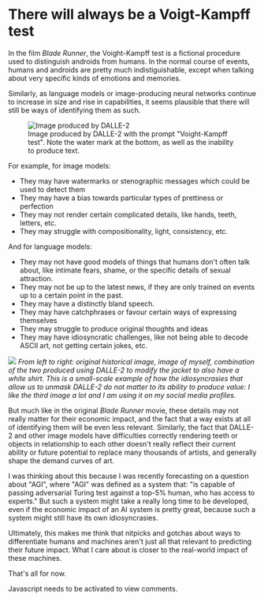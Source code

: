 There will always be a Voigt-Kampff test
========================================

In the film *Blade Runner*, the Voight-Kampff test is a fictional procedure used to distinguish androids from humans. In the normal course of events, humans and androids are pretty much indistiguishable, except when talking about very specific kinds of emotions and memories.

Similarly, as language models or image-producing neural networks continue to increase in size and rise in capabilities, it seems plausible that there will still be ways of identifying them as such.

<figure>
  <img src="https://i.imgur.com/a6JjlQT.jpg" alt="Image produced by DALLE-2" class="img-frontpage-center">
  <br><figcaption>Image produced by DALLE-2 with the prompt "Voight-Kampff test". Note the water mark at the bottom, as well as the inability to produce text.</figcaption>
</figure>

For example, for image models:

- They may have watermarks or stenographic messages which could be used to detect them
- They may have a bias towards particular types of prettiness or perfection
- They may not render certain complicated details, like hands, teeth, letters, etc.
- They may struggle with compositionality, light, consistency, etc.

And for language models:

- They may not have good models of things that humans don't often talk about, like intimate fears, shame, or the specific details of sexual attraction.
- They may not be up to the latest news, if they are only trained on events up to a certain point in the past.
- They may have a distinctly bland speech.
- They may have catchphrases or favour certain ways of expressing themselves
- They may struggle to produce original thoughts and ideas
- They may have idiosyncratic challenges, like not being able to decode ASCII art, not getting certain jokes, etc.

![](https://i.imgur.com/mSkUDyQ.png)
*From left to right: original historical image, image of myself, combination of the two produced using DALLE-2 to modify the jacket to also have a white shirt. This is a small-scale example of how the idiosyncrasies that allow us to unmask DALLE-2 do not matter to its ability to produce value: I like the third image a lot and I am using it on my social media profiles.*

But much like in the original *Blade Runner* movie, these details may not really matter for their economic impact, and the fact that a way exists at all of identifying them will be even less relevant. Similarly, the fact that DALLE-2 and other image models have difficulties correctly rendering teeth or objects in relationship to each other doesn't really reflect their current ability or future potential to replace many thousands of artists, and generally shape the demand curves of art.

I was thinking about this because I was recently forecasting on a question about "AGI", where "AGI" was defined as a system that: "is capable of passing adversarial Turing test against a top-5% human, who has access to experts." But such a system might take a really long time to be developed, even if the economic impact of an AI system is pretty great, because such a system might still have its own idiosyncrasies.

Ultimately, this makes me think that nitpicks and gotchas about ways to differentiate humans and machines aren't just all that relevant to predicting their future impact. What I care about is closer to the real-world impact of these machines.

That's all for now.

<p><section id='isso-thread'>
<noscript>Javascript needs to be activated to view comments.</noscript>
</section></p>
